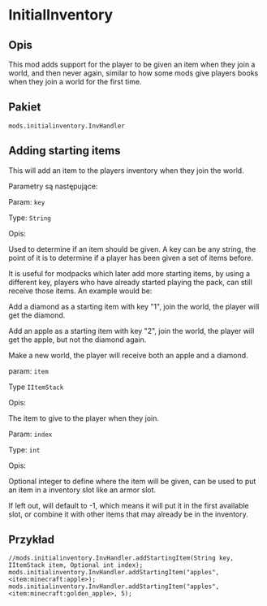 # InitialInventory

## Opis

This mod adds support for the player to be given an item when they join a world, and then never again, similar to how some mods give players books when they join a world for the first time.

## Pakiet
`mods.initialinventory.InvHandler`

## Adding starting items

This will add an item to the players inventory when they join the world.

Parametry są następujące:


Param: `key`

Type: `String`

Opis:

Used to determine if an item should be given. A key can be any string, the point of it is to determine if a player has been given a set of items before.

It is useful for modpacks which later add more starting items, by using a different key, players who have already started playing the pack, can still receive those items. An example would be:

Add a diamond as a starting item with key "1", join the world, the player will get the diamond.

Add an apple as a starting item with key "2", join the world, the player will get the apple, but not the diamond again.

Make a new world, the player will receive both an apple and a diamond.

param: `item`

Type `IItemStack`

Opis:

The item to give to the player when they join.

Param: `index`

Type: `int`

Opis:

Optional integer to define where the item will be given, can be used to put an item in a inventory slot like an armor slot.

If left out, will default to -1, which means it will put it in the first available slot, or combine it with other items that may already be in the inventory.


## Przykład

```zenscript
//mods.initialinventory.InvHandler.addStartingItem(String key, IItemStack item, Optional int index);
mods.initialinventory.InvHandler.addStartingItem("apples", <item:minecraft:apple>);
mods.initialinventory.InvHandler.addStartingItem("apples", <item:minecraft:golden_apple>, 5);
```


